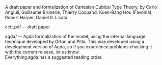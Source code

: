 
A draft paper and formalization of Cartesian Cubical Type Theory, by
Carlo Angiuli, Guillaume Brunerie, Thierry Coquand, 
Kuen-Bang Hou (Favonia), Robert Harper, Daniel R. Licata

cctt.pdf -- draft paper

agda/ -- Agda formalization of the model, using the internal language
         technique developed by Orton and Pitts.  This was developed
         using a development version of Agda, so if you experience
         problems checking it with the current release, let us know.  
         Everything.agda has a suggested reading order.  
